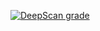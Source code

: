 [![DeepScan grade](https://deepscan.io/api/teams/23514/projects/26794/branches/854645/badge/grade.svg)](https://deepscan.io/dashboard#view=project&tid=23514&pid=26794&bid=854645)